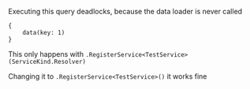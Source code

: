 Executing this query deadlocks, because the data loader is never called

```gql
{
    data(key: 1)
}
```

This only happens with `.RegisterService<TestService>(ServiceKind.Resolver)`

Changing it to `.RegisterService<TestService>()` it works fine
